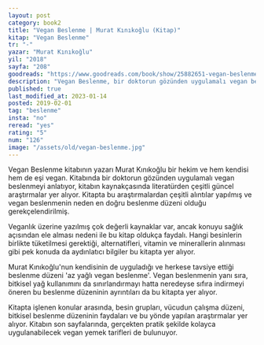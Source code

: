```yaml
---
layout: post  
category: book2  
title: "Vegan Beslenme | Murat Kınıkoğlu (Kitap)"  
kitap: "Vegan Beslenme"  
tr: "-"  
yazar: "Murat Kınıkoğlu"  
yil: "2018"  
sayfa: "208"  
goodreads: "https://www.goodreads.com/book/show/25882651-vegan-beslenme"
description: "Vegan Beslenme, bir doktorun gözünden uygulamalı vegan beslenmeyi anlatıyor."
published: true
last_modified_at: 2023-01-14
posted: 2019-02-01
tag: "beslenme"
insta: "no"
reread: "yes"
rating: "5"
num: "126"
image: "/assets/old/vegan-beslenme.jpg"
---
```


Vegan Beslenme kitabının yazarı Murat Kınıkoğlu bir hekim ve hem kendisi hem de eşi vegan. Kitabında bir doktorun gözünden uygulamalı vegan beslenmeyi anlatıyor, kitabın kaynakçasında literatürden çeşitli güncel araştırmalar yer alıyor. Kitapta bu araştırmalardan çeşitli alıntılar yapılmış ve vegan beslenmenin neden en doğru beslenme düzeni olduğu gerekçelendirilmiş.  
  
Veganlık üzerine yazılmış çok değerli kaynaklar var, ancak konuyu sağlık açısından ele alması nedeni ile bu kitap oldukça faydalı. Hangi besinlerin birlikte tüketilmesi gerektiği, alternatifleri, vitamin ve minerallerin alınması gibi pek konuda da aydınlatıcı bilgiler bu kitapta yer alıyor.  
  
Murat Kınıkoğlu'nun kendisinin de uyguladığı ve herkese tavsiye ettiği beslenme düzeni 'az yağlı vegan beslenme'. Vegan beslenmenin yanı sıra, bitkisel yağ kullanımını da sınırlandırmayı hatta neredeyse sıfıra indirmeyi öneren bu beslenme düzeninin ayrıntıları da bu kitapta yer alıyor.  
  
Kitapta işlenen konular arasında, besin grupları, vücudun çalışma düzeni, bitkisel beslenme düzeninin faydaları ve bu yönde yapılan araştırmalar yer alıyor. Kitabın son sayfalarında, gerçekten pratik şekilde kolayca uygulanabilecek vegan yemek tarifleri de bulunuyor.  
